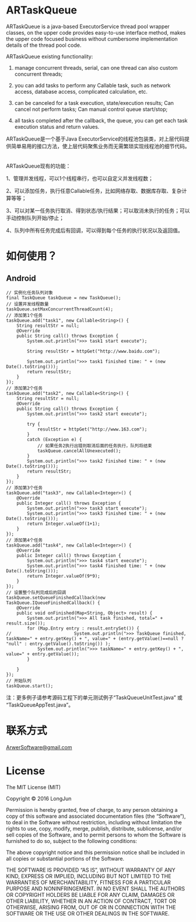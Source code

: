 ARTaskQueue
===========
ARTaskQueue is a java-based ExecutorService thread pool wrapper classes, on the upper code provides easy-to-use interface method, makes the upper code focused business without cumbersome implementation details of the thread pool code.

ARTaskQueue existing functionality:

1. manage concurrent threads, serial, can one thread can also custom concurrent threads;

2. you can add tasks to perform any Callable task, such as network access, database access, complicated calculation, etc.

3. can be canceled for a task execution, state/execution results; Can cancel not perform tasks; Can manual control queue start/stop;

4. all tasks completed after the callback, the queue, you can get each task execution status and return values.


ARTaskQueue是一个基于Java ExecutorService的线程池包装类，对上层代码提供简单易用的接口方法，使上层代码聚焦业务而无需繁琐实现线程池的细节代码。  
<br/><br/>
ARTaskQueue现有的功能：

1、管理并发线程，可以1个线程串行，也可以自定义并发线程数；

2、可以添加任务，执行任意Callable任务，比如网络存取、数据库存取、复杂计算等等；

3、可以对某一任务执行取消、得到状态/执行结果；可以取消未执行的任务；可以手动控制队列开始/停止；

4、队列中所有任务完成后有回调，可以得到每个任务的执行状况以及返回值。


如何使用？
========
Android
-------
```
// 实例化任务队列对象
final TaskQueue taskQueue = new TaskQueue();
// 设置并发线程数量
taskQueue.setMaxConcurrentThreadCount(4);
// 添加第1个任务
taskQueue.add("task1", new Callable<String>() {
    String resultStr = null;
    @Override
    public String call() throws Exception {
        System.out.println(">>> task1 start execute");

        String resultStr = httpGet("http://www.baidu.com");

        System.out.println(">>> task1 finished time: " + (new Date().toString()));
        return resultStr;
    }
});
// 添加第2个任务
taskQueue.add("task2", new Callable<String>() {
    String resultStr = null;
    @Override
    public String call() throws Exception {
        System.out.println(">>> task2 start execute");

        try {
            resultStr = httpGet("http://www.163.com");
        }
        catch (Exception e) {
            // 如果任务2执行出错则取消后面的任务执行，队列将结束
            taskQueue.cancelAllUnexecuted();
        }
        System.out.println(">>> task2 finished time: " + (new Date().toString()));
        return resultStr;
    }
});
// 添加第3个任务
taskQueue.add("task3", new Callable<Integer>() {
    @Override
    public Integer call() throws Exception {
        System.out.println(">>> task3 start execute");
        System.out.println(">>> task3 finished time: " + (new Date().toString()));
        return Integer.valueOf(1+1);
    }
});
// 添加第4个任务
taskQueue.add("task4", new Callable<Integer>() {
    @Override
    public Integer call() throws Exception {
        System.out.println(">>> task4 start execute");
        System.out.println(">>> task4 finished time: " + (new Date().toString()));
        return Integer.valueOf(9*9);
    }
});
// 设置整个队列完成后的回调
taskQueue.setQueueFinishedCallback(new TaskQueue.IQueueFinishedCallback() {
    @Override
    public void onFinished(Map<String, Object> result) {
        System.out.println(">>> All task finished, total=" + result.size());
        for (Map.Entry entry : result.entrySet()) {
//                        System.out.println(">>> TaskQueue finished, taskName=" + entry.getKey() + ", value=" + (entry.getValue()==null ? "null" : entry.getValue().toString()) );
            System.out.println(">>> taskName=" + entry.getKey() + ", value=" + entry.getValue());
        }

    }
});
// 开始队列
taskQueue.start();
```



注：更多例子请参考源码工程下的单元测试例子“TaskQueueUnitTest.java” 或 “TaskQueueAppTest.java”。



联系方式
=======
ArwerSoftware@gmail.com




License
=======
The MIT License (MIT)

Copyright © 2016 LongJun

Permission is hereby granted, free of charge, to any person obtaining a copy of this software and associated documentation files (the “Software”), to deal in the Software without restriction, including without limitation the rights to use, copy, modify, merge, publish, distribute, sublicense, and/or sell copies of the Software, and to permit persons to whom the Software is furnished to do so, subject to the following conditions:

The above copyright notice and this permission notice shall be included in all copies or substantial portions of the Software.

THE SOFTWARE IS PROVIDED “AS IS”, WITHOUT WARRANTY OF ANY KIND, EXPRESS OR IMPLIED, INCLUDING BUT NOT LIMITED TO THE WARRANTIES OF MERCHANTABILITY, FITNESS FOR A PARTICULAR PURPOSE AND NONINFRINGEMENT. IN NO EVENT SHALL THE AUTHORS OR COPYRIGHT HOLDERS BE LIABLE FOR ANY CLAIM, DAMAGES OR OTHER LIABILITY, WHETHER IN AN ACTION OF CONTRACT, TORT OR OTHERWISE, ARISING FROM, OUT OF OR IN CONNECTION WITH THE SOFTWARE OR THE USE OR OTHER DEALINGS IN THE SOFTWARE.
